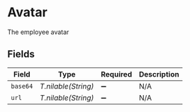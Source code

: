# Avatar

The employee avatar


## Fields

| Field               | Type                | Required            | Description         |
| ------------------- | ------------------- | ------------------- | ------------------- |
| `base64`            | *T.nilable(String)* | :heavy_minus_sign:  | N/A                 |
| `url`               | *T.nilable(String)* | :heavy_minus_sign:  | N/A                 |